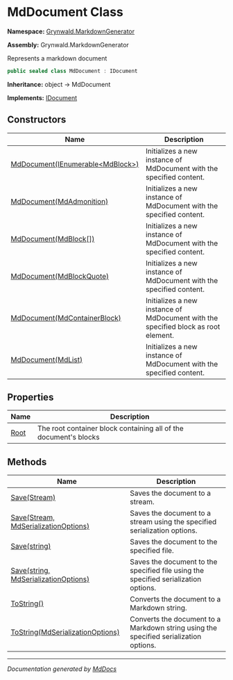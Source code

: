 # MdDocument Class

**Namespace:** [Grynwald.MarkdownGenerator](../index.md)

**Assembly:** Grynwald.MarkdownGenerator

Represents a markdown document

```csharp
public sealed class MdDocument : IDocument
```

**Inheritance:** object → MdDocument

**Implements:** [IDocument](../IDocument/index.md)

## Constructors

| Name                                                                                     | Description                                                                        |
| ---------------------------------------------------------------------------------------- | ---------------------------------------------------------------------------------- |
| [MdDocument(IEnumerable\<MdBlock\>)](constructors/index.md#mddocumentienumerablemdblock) | Initializes a new instance of MdDocument with the specified content.               |
| [MdDocument(MdAdmonition)](constructors/index.md#mddocumentmdadmonition)                 | Initializes a new instance of MdDocument with the specified content.               |
| [MdDocument(MdBlock\[\])](constructors/index.md#mddocumentmdblock)                       | Initializes a new instance of MdDocument with the specified content.               |
| [MdDocument(MdBlockQuote)](constructors/index.md#mddocumentmdblockquote)                 | Initializes a new instance of MdDocument with the specified content.               |
| [MdDocument(MdContainerBlock)](constructors/index.md#mddocumentmdcontainerblock)         | Initializes a new instance of MdDocument with the specified block as root element. |
| [MdDocument(MdList)](constructors/index.md#mddocumentmdlist)                             | Initializes a new instance of MdDocument with the specified content.               |

## Properties

| Name                       | Description                                                      |
| -------------------------- | ---------------------------------------------------------------- |
| [Root](properties/Root.md) | The root container block containing all of the document's blocks |

## Methods

| Name                                                                                      | Description                                                                           |
| ----------------------------------------------------------------------------------------- | ------------------------------------------------------------------------------------- |
| [Save(Stream)](methods/Save.md#savestream)                                                | Saves the document to a stream.                                                       |
| [Save(Stream, MdSerializationOptions)](methods/Save.md#savestream-mdserializationoptions) | Saves the document to a stream using the specified serialization options.             |
| [Save(string)](methods/Save.md#savestring)                                                | Saves the document to the specified file.                                             |
| [Save(string, MdSerializationOptions)](methods/Save.md#savestring-mdserializationoptions) | Saves the document to the specified file using the specified serialization options.   |
| [ToString()](methods/ToString.md#tostring)                                                | Converts the document to a Markdown string.                                           |
| [ToString(MdSerializationOptions)](methods/ToString.md#tostringmdserializationoptions)    | Converts the document to a Markdown string using the specified serialization options. |

___

*Documentation generated by [MdDocs](https://github.com/ap0llo/mddocs)*
